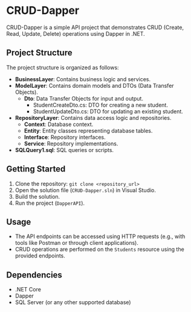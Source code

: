 # CRUD-Dapper

CRUD-Dapper is a simple API project that demonstrates CRUD (Create, Read, Update, Delete) operations using Dapper in .NET.

## Project Structure

The project structure is organized as follows:


- **BusinessLayer**: Contains business logic and services.
- **ModelLayer**: Contains domain models and DTOs (Data Transfer Objects).
  - **Dto**: Data Transfer Objects for input and output.
    - StudentCreateDto.cs: DTO for creating a new student.
    - StudentUpdateDto.cs: DTO for updating an existing student.
- **RepositoryLayer**: Contains data access logic and repositories.
  - **Context**: Database context.
  - **Entity**: Entity classes representing database tables.
  - **Interface**: Repository interfaces.
  - **Service**: Repository implementations.
- **SQLQuery1.sql**: SQL queries or scripts.

## Getting Started

1. Clone the repository: `git clone <repository_url>`
2. Open the solution file (`CRUD-Dapper.sln`) in Visual Studio.
3. Build the solution.
4. Run the project (`DapperAPI`).

## Usage

- The API endpoints can be accessed using HTTP requests (e.g., with tools like Postman or through client applications).
- CRUD operations are performed on the `Students` resource using the provided endpoints.

## Dependencies

- .NET Core
- Dapper
- SQL Server (or any other supported database)

